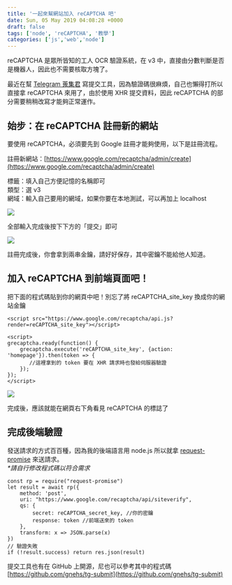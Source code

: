 ```yaml
---
title: '一起來幫網站加入 reCAPTCHA 吧'
date: Sun, 05 May 2019 04:08:28 +0000
draft: false
tags: ['node', 'reCAPTCHA', '教學']
categories: ['js','web','node']
---
```


reCAPTCHA 是眾所皆知的工人 OCR 驗證系統，在 v3 中，直接由分數判斷是否是機器人，因此也不需要核取方塊了。

最近在幫 [Telegram 蒐集君](https://tg.gnehs.net) 寫提交工具，因為驗證碼很麻煩，自己也懶得打所以直接拿 reCAPTCHA 來用了，由於使用 XHR 提交資料，因此 reCAPTCHA 的部分需要稍稍改寫才能夠正常運作。

始步：在 reCAPTCHA 註冊新的網站
---------------------

要使用 reCAPTCHA，必須要先到 Google 註冊才能夠使用，以下是註冊流程。

註冊新網站：[](https://www.google.com/recaptcha/admin/create)[https://www.google.com/recaptcha/admin/create](https://www.google.com/recaptcha/admin/create)

標籤：填入自己方便記憶的名稱即可  
類型：選 v3  
網域：輸入自己要用的網域，如果你要在本地測試，可以再加上 localhost

![](https://i.imgur.com/LfFj8pL.png)

全部輸入完成後按下下方的「提交」即可

![](https://i.imgur.com/O5g0iGl.jpg)

註冊完成後，你會拿到兩串金鑰，請好好保存，其中密鑰不能給他人知道。

加入 reCAPTCHA 到前端頁面吧！
--------------------

把下面的程式碼貼到你的網頁中吧！別忘了將 reCAPTCHA\_site\_key 換成你的網站金鑰

```
<script src="https://www.google.com/recaptcha/api.js?render=reCAPTCHA_site_key"></script>

<script>
grecaptcha.ready(function() {
    grecaptcha.execute('reCAPTCHA_site_key', {action: 'homepage'}).then(token => {
       //這裡拿到的 token 要在 XHR 請求時也發給伺服器驗證
    });
});
</script>
```

![](https://i.imgur.com/BeJYwd8.png)

完成後，應該就能在網頁右下角看見 reCAPTCHA 的標誌了

完成後端驗證
------

發送請求的方式百百種，因為我的後端語言用 node.js 所以就拿 [request-promise](https://github.com/request/request-promise) 來送請求。  
_\*請自行修改程式碼以符合需求_

```
const rp = require("request-promise")
let result = await rp({
    method: 'post',
    uri: "https://www.google.com/recaptcha/api/siteverify",
    qs: {
        secret: reCAPTCHA_secret_key, //你的密鑰
        response: token //前端送來的 token
    },
    transform: x => JSON.parse(x)
})
// 驗證失敗
if (!result.success) return res.json(result)
```

提交工具也有在 GitHub 上開源，尼也可以參考其中的程式碼  
[](https://github.com/gnehs/tg-submit)[https://github.com/gnehs/tg-submit](https://github.com/gnehs/tg-submit)